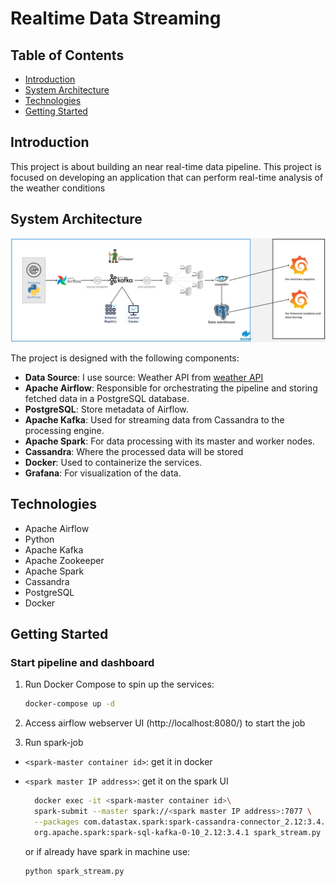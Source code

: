 # Realtime Data Streaming 

## Table of Contents
- [Introduction](#introduction)
- [System Architecture](#system-architecture)
- [Technologies](#technologies)
- [Getting Started](#getting-started)

## Introduction

This project is about building an near real-time data pipeline. This project is focused on developing an application that can perform real-time analysis of the weather conditions
## System Architecture

![System Architecture](images/system_architecture.jpg)

The project is designed with the following components:

- **Data Source**: I use source: Weather API from [weather API](https://www.weatherapi.com/)
- **Apache Airflow**: Responsible for orchestrating the pipeline and storing fetched data in a PostgreSQL database.
- **PostgreSQL**: Store metadata of Airflow.
- **Apache Kafka**: Used for streaming data from Cassandra to the processing engine.
- **Apache Spark**: For data processing with its master and worker nodes.
- **Cassandra**:  Where the processed data will be stored
- **Docker**: Used to containerize the services.
- **Grafana**: For visualization of the data.


## Technologies

- Apache Airflow
- Python
- Apache Kafka
- Apache Zookeeper
- Apache Spark
- Cassandra
- PostgreSQL
- Docker


## Getting Started

### Start pipeline and dashboard

1. Run Docker Compose to spin up the services:
    ```bash
    docker-compose up -d
    ```

2. Access airflow webserver UI (http://localhost:8080/) to start the job 


3. Run spark-job 
  - `<spark-master container id>`: get it in docker
  - `<spark master IP address>`: get it on the spark UI

    ```bash
      docker exec -it <spark-master container id>\
      spark-submit --master spark://<spark master IP address>:7077 \
      --packages com.datastax.spark:spark-cassandra-connector_2.12:3.4.1,\
      org.apache.spark:spark-sql-kafka-0-10_2.12:3.4.1 spark_stream.py
    ```

    or if already have spark in machine use:

    ```bash
    python spark_stream.py
    ```

